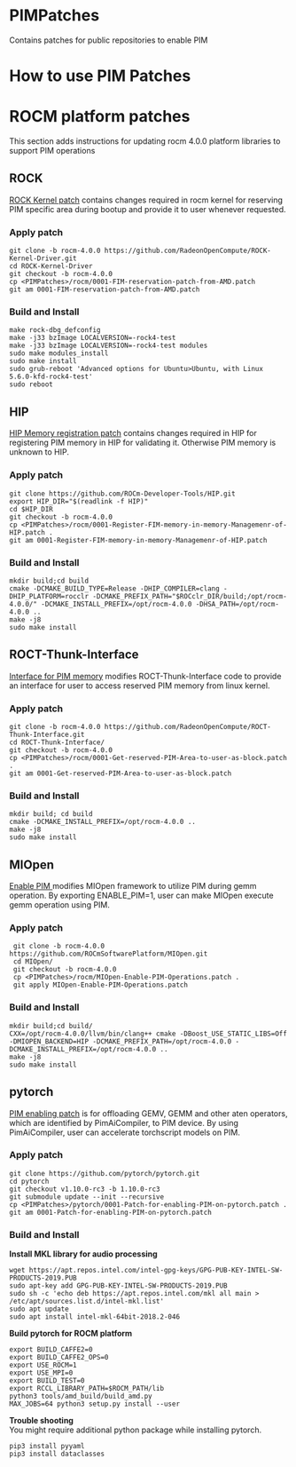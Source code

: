 # PIMPatches
Contains patches for public repositories to enable PIM 

# How to use PIM Patches

# ROCM platform patches
This section adds instructions for updating rocm 4.0.0 platform libraries to support PIM operations

## ROCK
[ROCK Kernel patch](rocm/0001-FIM-reservation-patch-from-AMD.patch) contains changes required in rocm kernel for reserving PIM specific area
during bootup and provide it to user whenever requested.
### Apply patch
```
git clone -b rocm-4.0.0 https://github.com/RadeonOpenCompute/ROCK-Kernel-Driver.git
cd ROCK-Kernel-Driver
git checkout -b rocm-4.0.0
cp <PIMPatches>/rocm/0001-FIM-reservation-patch-from-AMD.patch
git am 0001-FIM-reservation-patch-from-AMD.patch
```
### Build and Install
```
make rock-dbg_defconfig
make -j33 bzImage LOCALVERSION=-rock4-test
make -j33 bzImage LOCALVERSION=-rock4-test modules
sudo make modules_install
sudo make install
sudo grub-reboot 'Advanced options for Ubuntu>Ubuntu, with Linux 5.6.0-kfd-rock4-test'
sudo reboot
```

## HIP
[HIP Memory registration patch](rocm/0001-Register-FIM-memory-in-memory-Managemenr-of-HIP.patch) contains changes required in HIP for registering PIM memory in HIP for validating it. Otherwise PIM memory is unknown to HIP.
### Apply patch
```
git clone https://github.com/ROCm-Developer-Tools/HIP.git
export HIP_DIR="$(readlink -f HIP)"
cd $HIP_DIR
git checkout -b rocm-4.0.0
cp <PIMPatches>/rocm/0001-Register-FIM-memory-in-memory-Managemenr-of-HIP.patch .
git am 0001-Register-FIM-memory-in-memory-Managemenr-of-HIP.patch
```
### Build and Install
```
mkdir build;cd build
cmake -DCMAKE_BUILD_TYPE=Release -DHIP_COMPILER=clang -DHIP_PLATFORM=rocclr -DCMAKE_PREFIX_PATH="$ROCclr_DIR/build;/opt/rocm-4.0.0/" -DCMAKE_INSTALL_PREFIX=/opt/rocm-4.0.0 -DHSA_PATH=/opt/rocm-4.0.0 ..
make -j8
sudo make install
```

## ROCT-Thunk-Interface
[Interface for PIM memory](rocm/0001-Get-reserved-PIM-Area-to-user-as-block.patch) modifies ROCT-Thunk-Interface code to provide an interface for user to access reserved PIM memory from linux kernel.
### Apply patch
```
git clone -b rocm-4.0.0 https://github.com/RadeonOpenCompute/ROCT-Thunk-Interface.git
cd ROCT-Thunk-Interface/
git checkout -b rocm-4.0.0
cp <PIMPatches>/rocm/0001-Get-reserved-PIM-Area-to-user-as-block.patch .
git am 0001-Get-reserved-PIM-Area-to-user-as-block.patch
```

### Build and Install
```
mkdir build; cd build
cmake -DCMAKE_INSTALL_PREFIX=/opt/rocm-4.0.0 ..
make -j8
sudo make install
```

## MIOpen
[Enable PIM ](rocm/MIOpen-Enable-PIM-Operations.patch) modifies MIOpen framework to utilize PIM during gemm operation. By exporting ENABLE_PIM=1, user can make MIOpen execute gemm operation using PIM.
### Apply patch
```
 git clone -b rocm-4.0.0 https://github.com/ROCmSoftwarePlatform/MIOpen.git
 cd MIOpen/
 git checkout -b rocm-4.0.0
 cp <PIMPatches>/rocm/MIOpen-Enable-PIM-Operations.patch .
 git apply MIOpen-Enable-PIM-Operations.patch
```

### Build and Install
```
mkdir build;cd build/
CXX=/opt/rocm-4.0.0/llvm/bin/clang++ cmake -DBoost_USE_STATIC_LIBS=Off -DMIOPEN_BACKEND=HIP -DCMAKE_PREFIX_PATH=/opt/rocm-4.0.0 -DCMAKE_INSTALL_PREFIX=/opt/rocm-4.0.0 ..
make -j8
sudo make install
```

## pytorch
[PIM enabling patch](pytorch/0001-Patch-for-enabling-PIM-on-pytorch.patch) is for offloading GEMV, GEMM and other aten operators, which are identified by PimAiCompiler, to PIM device. By using PimAiCompiler, user can accelerate torchscript models on PIM.
### Apply patch
```
git clone https://github.com/pytorch/pytorch.git
cd pytorch
git checkout v1.10.0-rc3 -b 1.10.0-rc3
git submodule update --init --recursive
cp <PIMPatches>/pytorch/0001-Patch-for-enabling-PIM-on-pytorch.patch .
git am 0001-Patch-for-enabling-PIM-on-pytorch.patch
```

### Build and Install
**Install MKL library for audio processing**   
```
wget https://apt.repos.intel.com/intel-gpg-keys/GPG-PUB-KEY-INTEL-SW-PRODUCTS-2019.PUB
sudo apt-key add GPG-PUB-KEY-INTEL-SW-PRODUCTS-2019.PUB
sudo sh -c 'echo deb https://apt.repos.intel.com/mkl all main > /etc/apt/sources.list.d/intel-mkl.list'
sudo apt update
sudo apt install intel-mkl-64bit-2018.2-046
```
**Build pytorch for ROCM platform**   
```
export BUILD_CAFFE2=0
export BUILD_CAFFE2_OPS=0
export USE_ROCM=1
export USE_MPI=0
export BUILD_TEST=0
export RCCL_LIBRARY_PATH=$ROCM_PATH/lib
python3 tools/amd_build/build_amd.py
MAX_JOBS=64 python3 setup.py install --user
```
**Trouble shooting**     
You might require additional python package while installing pytorch.    
```
pip3 install pyyaml
pip3 install dataclasses
```

